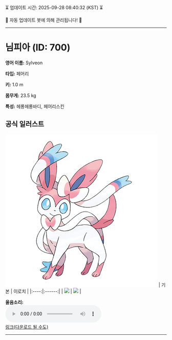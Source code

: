 
⏳ 업데이트 시간: 2025-09-28 08:40:32 (KST) ⏳

🤖 자동 업데이트 봇에 의해 관리됩니다! 🤖

---

# 님피아 (ID: 700)
**영어 이름:** Sylveon

**타입:** 페어리

**키:** 1.0 m

**몸무게:** 23.5 kg

**특성:** 헤롱헤롱바디, 페어리스킨

## 공식 일러스트
![](https://raw.githubusercontent.com/PokeAPI/sprites/master/sprites/pokemon/other/official-artwork/700.png)
| 기본 | 이로치 |
|:----:|:------:|
| <img src="http://play.pokemonshowdown.com/sprites/ani/sylveon.gif" width="200"> | <img src="http://play.pokemonshowdown.com/sprites/ani-shiny/sylveon.gif" width="200"> |

**울음소리:**<br><audio controls src="https://raw.githubusercontent.com/PokeAPI/cries/main/cries/pokemon/latest/700.ogg"></audio><br> [링크(다운로드 될 수도)](https://raw.githubusercontent.com/PokeAPI/cries/main/cries/pokemon/latest/700.ogg)


---
